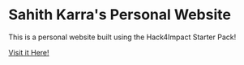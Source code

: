 # Sahith Karra's Personal Website

This is a personal website built using the Hack4Impact Starter Pack!

[Visit it Here!](https://sahkar.github.io)
